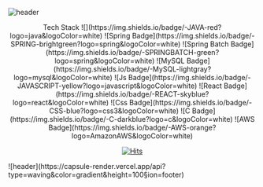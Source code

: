 ![header](https://capsule-render.vercel.app/api?type=waving&color=gradient&height=200&section=header&text=Hello&fontSize=70&fontAlignY=40&fontColot=ffffff)

<div align=center>
Tech Stack
![](https://img.shields.io/badge/-JAVA-red?logo=java&logoColor=white) ![Spring Badge](https://img.shields.io/badge/-SPRING-brightgreen?logo=spring&logoColor=white) ![Spring Batch Badge](https://img.shields.io/badge/-SPRINGBATCH-green?logo=spring&logoColor=white) ![MySQL Badge](https://img.shields.io/badge/-MySQL-lightgray?logo=mysql&logoColor=white)  
![Js Badge](https://img.shields.io/badge/-JAVASCRIPT-yellow?logo=javascript&logoColor=white) ![React Badge](https://img.shields.io/badge/-REACT-skyblue?logo=react&logoColor=white) ![Css Badge](https://img.shields.io/badge/-CSS-blue?logo=css3&logoColor=white) ![C Badge](https://img.shields.io/badge/-C-darkblue?logo=c&logoColor=white) ![AWS Badge](https://img.shields.io/badge/-AWS-orange?logo=AmazonAWS&logoColor=white)

[![Hits](https://hits.seeyoufarm.com/api/count/incr/badge.svg?url=https%3A%2F%2Fgithub.com%2Flwnh&count_bg=%23C6A8FF&title_bg=%23B4B4B4&icon=github.svg&icon_color=%23FFFFFF&title=hits&edge_flat=false)](https://hits.seeyoufarm.com)
</div>
![header](https://capsule-render.vercel.app/api?type=waving&color=gradient&height=100&section=footer)
